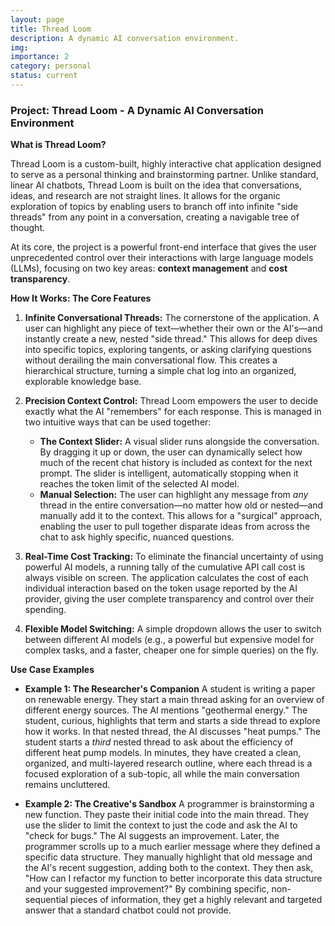 ```yaml
---
layout: page
title: Thread Loom
description: A dynamic AI conversation environment.
img:
importance: 2
category: personal
status: current
---
```


### Project: Thread Loom - A Dynamic AI Conversation Environment

__What is Thread Loom?__

Thread Loom is a custom-built, highly interactive chat application designed to serve as a personal thinking and brainstorming partner. Unlike standard, linear AI chatbots, Thread Loom is built on the idea that conversations, ideas, and research are not straight lines. It allows for the organic exploration of topics by enabling users to branch off into infinite "side threads" from any point in a conversation, creating a navigable tree of thought.

At its core, the project is a powerful front-end interface that gives the user unprecedented control over their interactions with large language models (LLMs), focusing on two key areas: __context management__ and __cost transparency__.

__How It Works: The Core Features__

1. __Infinite Conversational Threads:__ The cornerstone of the application. A user can highlight any piece of text—whether their own or the AI's—and instantly create a new, nested "side thread." This allows for deep dives into specific topics, exploring tangents, or asking clarifying questions without derailing the main conversational flow. This creates a hierarchical structure, turning a simple chat log into an organized, explorable knowledge base.

2. __Precision Context Control:__ Thread Loom empowers the user to decide exactly what the AI "remembers" for each response. This is managed in two intuitive ways that can be used together:

   - __The Context Slider:__ A visual slider runs alongside the conversation. By dragging it up or down, the user can dynamically select how much of the recent chat history is included as context for the next prompt. The slider is intelligent, automatically stopping when it reaches the token limit of the selected AI model.
   - __Manual Selection:__ The user can highlight any message from *any* thread in the entire conversation—no matter how old or nested—and manually add it to the context. This allows for a "surgical" approach, enabling the user to pull together disparate ideas from across the chat to ask highly specific, nuanced questions.

3. __Real-Time Cost Tracking:__ To eliminate the financial uncertainty of using powerful AI models, a running tally of the cumulative API call cost is always visible on screen. The application calculates the cost of each individual interaction based on the token usage reported by the AI provider, giving the user complete transparency and control over their spending.

4. __Flexible Model Switching:__ A simple dropdown allows the user to switch between different AI models (e.g., a powerful but expensive model for complex tasks, and a faster, cheaper one for simple queries) on the fly.

__Use Case Examples__

- __Example 1: The Researcher's Companion__ A student is writing a paper on renewable energy. They start a main thread asking for an overview of different energy sources. The AI mentions "geothermal energy." The student, curious, highlights that term and starts a side thread to explore how it works. In that nested thread, the AI discusses "heat pumps." The student starts a *third* nested thread to ask about the efficiency of different heat pump models. In minutes, they have created a clean, organized, and multi-layered research outline, where each thread is a focused exploration of a sub-topic, all while the main conversation remains uncluttered.

- __Example 2: The Creative's Sandbox__ A programmer is brainstorming a new function. They paste their initial code into the main thread. They use the slider to limit the context to just the code and ask the AI to "check for bugs." The AI suggests an improvement. Later, the programmer scrolls up to a much earlier message where they defined a specific data structure. They manually highlight that old message and the AI's recent suggestion, adding both to the context. They then ask, "How can I refactor my function to better incorporate this data structure and your suggested improvement?" By combining specific, non-sequential pieces of information, they get a highly relevant and targeted answer that a standard chatbot could not provide.
